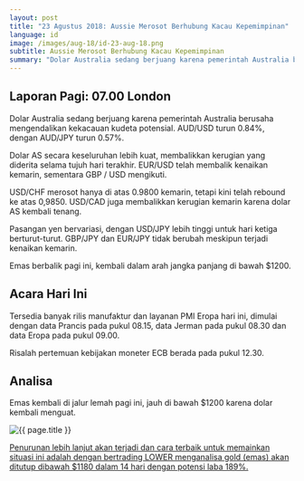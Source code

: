 ```yaml
---
layout: post
title: "23 Agustus 2018: Aussie Merosot Berhubung Kacau Kepemimpinan"
language: id
image: /images/aug-18/id-23-aug-18.png
subtitle: Aussie Merosot Berhubung Kacau Kepemimpinan
summary: "Dolar Australia sedang berjuang karena pemerintah Australia berusaha mengendalikan kekacauan kudeta potensial. AUD/USD turun 0.84%, dengan AUD/JPY turun 0.57%"
---
```

## Laporan Pagi: 07.00 London

Dolar Australia sedang berjuang karena pemerintah Australia berusaha mengendalikan kekacauan kudeta potensial. AUD/USD turun 0.84%, dengan AUD/JPY turun 0.57%.

Dolar AS secara keseluruhan lebih kuat, membalikkan kerugian yang diderita selama tujuh hari terakhir. EUR/USD telah membalik kenaikan kemarin, sementara GBP / USD mengikuti.

USD/CHF merosot hanya di atas 0.9800 kemarin, tetapi kini telah rebound ke atas 0,9850. USD/CAD juga membalikkan kerugian kemarin karena dolar AS kembali tenang.

Pasangan yen bervariasi, dengan USD/JPY lebih tinggi untuk hari ketiga berturut-turut. GBP/JPY dan EUR/JPY tidak berubah meskipun terjadi kenaikan kemarin.

Emas berbalik pagi ini, kembali dalam arah jangka panjang di bawah $1200.

## Acara Hari Ini

Tersedia banyak rilis manufaktur dan layanan PMI Eropa hari ini, dimulai dengan data Prancis pada pukul 08.15, data Jerman pada pukul 08.30 dan data Eropa pada pukul 09.00.

Risalah pertemuan kebijakan moneter ECB berada pada pukul 12.30.

## Analisa

Emas kembali di jalur lemah pagi ini, jauh di bawah $1200 karena dolar kembali menguat.

<img src="{{ site.url }}/images/aug-18/id-23-aug-18.png" alt="{{ page.title }}" title="{{ page.title }}">

<a href="%LINK%%currency=USD&market=commodities&underlying=frxXAUUSD&formname=higherlower&duration_units=d&duration_amount=14&expiry_type=duration&amount=10&amount_type=stake&barrier=1180" target="_blank">Penurunan lebih lanjut akan terjadi dan cara terbaik untuk memainkan situasi ini adalah dengan bertrading LOWER menganalisa gold (emas) akan ditutup dibawah $1180 dalam 14 hari dengan potensi laba 189%.</a>
